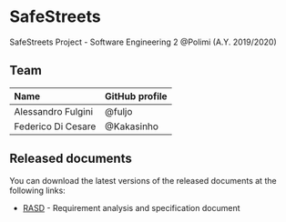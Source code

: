 # SafeStreets
SafeStreets Project - Software Engineering 2 @Polimi (A.Y. 2019/2020)

## Team
| Name                | GitHub profile |
| :------------------ | :------------- |
| Alessandro Fulgini  | @fuljo         |
| Federico Di Cesare  | @Kakasinho     |

## Released documents
You can download the latest versions of the released documents at the
following links:
+ [RASD](https://github.com/fuljo/FulginiDiCesare-SE2/releases/latest/download/SafeStreets_RASD.pdf) -
Requirement analysis and specification document